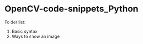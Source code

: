 # OpenCV-code-snippets_Python

<p>Folder list:</p>
<ol>
  <li>Basic syntax</li>
  <li>Ways to show an image</li>
</ol>
